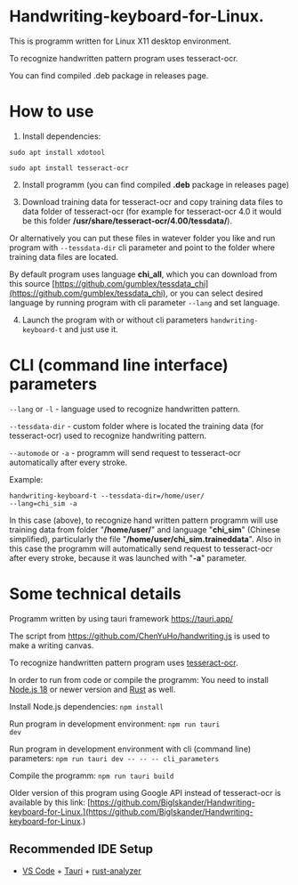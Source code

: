 # Handwriting-keyboard-for-Linux.

This is programm written for Linux X11 desktop environment.

To recognize handwritten pattern program uses tesseract-ocr.

You can find compiled .deb package in releases page.

# How to use

1) Install dependencies:

<code>sudo apt install xdotool</code>

<code>sudo apt install tesseract-ocr</code>

2) Install programm (you can find compiled <b>.deb</b> package in releases page)

3) Download training data for tesseract-ocr and copy training data files to data folder of tesseract-ocr (for example for tesseract-ocr 4.0 it would be this folder <b>/usr/share/tesseract-ocr/4.00/tessdata/</b>).

Or alternatively you can put these files in watever folder you like and run program with <code>--tessdata-dir</code> cli parameter and point to the folder where training data files are located.

By default program uses language <b>chi_all</b>, which you can download from this source [https://github.com/gumblex/tessdata_chi](https://github.com/gumblex/tessdata_chi), or you can select desired language by running program with cli parameter <code>--lang</code> and set language.

4) Launch the program with or without cli parameters <code>handwriting-keyboard-t</code> and just use it.

# CLI (command line interface) parameters

<code>--lang</code> or <code>-l</code> - language used to recognize handwritten pattern.

<code>--tessdata-dir</code> - custom folder where is located the training data (for tesseract-ocr) used to recognize handwriting pattern.

<code>--automode</code> or <code>-a</code> - programm will send request to tesseract-ocr automatically after every stroke.

Example:

<code>handwriting-keyboard-t --tessdata-dir=/home/user/ --lang=chi_sim -a</code>

In this case (above), to recognize hand written pattern programm will use training data from folder "<b>/home/user/</b>" and language "<b>chi_sim</b>" (Chinese simplified), particularly the file "<b>/home/user/chi_sim.traineddata</b>". Also in this case the programm will automatically send request to tesseract-ocr after every stroke, because it was launched with "<b>-a</b>" parameter.

# Some technical details

Programm written by using tauri framework https://tauri.app/

The script from https://github.com/ChenYuHo/handwriting.js is used to make a writing canvas.

To recognize handwritten pattern program uses [tesseract-ocr](https://github.com/tesseract-ocr/tesseract).

In order to run from code or compile the programm: You need to install [Node.js 18](https://nodejs.org/en) or newer version and [Rust](https://www.rust-lang.org/) as well.

Install Node.js dependencies: <code>npm install</code>

Run program in development environment: <code>npm run tauri dev</code>

Run program in development environment with cli (command line) parameters: <code>npm run tauri dev -- -- -- cli_parameters</code>

Compile the programm: <code>npm run tauri build</code>

Older version of this program using Google API instead of tesseract-ocr is available by this link: [https://github.com/BigIskander/Handwriting-keyboard-for-Linux.](https://github.com/BigIskander/Handwriting-keyboard-for-Linux.)

## Recommended IDE Setup

- [VS Code](https://code.visualstudio.com/) + [Tauri](https://marketplace.visualstudio.com/items?itemName=tauri-apps.tauri-vscode) + [rust-analyzer](https://marketplace.visualstudio.com/items?itemName=rust-lang.rust-analyzer)
